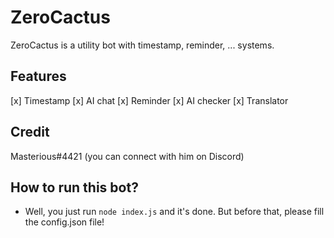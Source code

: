 # ZeroCactus
ZeroCactus is a utility bot with timestamp, reminder, ... systems.

## Features
[x] Timestamp
[x] AI chat
[x] Reminder
[x] AI checker
[x] Translator

## Credit
Masterious#4421 (you can connect with him on Discord)

## How to run this bot?
- Well, you just run `node index.js` and it's done. But before that, please fill the config.json file!

